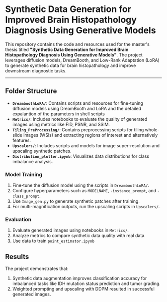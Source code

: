 # Synthetic Data Generation for Improved Brain Histopathology Diagnosis Using Generative Models

This repository contains the code and resources used for the master's thesis titled **"Synthetic Data Generation for Improved Brain Histopathology Diagnosis Using Generative Models"**. The project leverages diffusion models, DreamBooth, and Low-Rank Adaptation (LoRA) to generate synthetic data for brain histopathology and improve downstream diagnostic tasks.

---

## Folder Structure

- **`DreamboothLoRA/`**: Contains scripts and resources for fine-tuning diffusion models using DreamBooth and LoRA and the detailed expalantion of the parameters in shell scripts
- **`Metrics/`**: Includes notebooks to evaluate the quality of generated images using metrics like FID, PSNR, and SSIM.
- **`Tiling_PreProcessing/`**: Contains preprocessing scripts for tiling whole-slide images (WSIs) and extracting regions of interest and alternatively features.
- **`Upscalers/`**: Includes scripts and models for image super-resolution and upscaling synthetic patches.
- **`Distribution_plotter.ipynb`**: Visualizes data distributions for class imbalance analysis.


### Model Training
1. Fine-tune the diffusion model using the scripts in `DreamboothLoRA/`.
2. Configure hyperparameters such as `MODELNAME`, `-instance_prompt`, and `-class_prompt`.
3. Use `Image_gen.py` to generate synthetic patches after training.
4. For multi-magnification outputs, run the upscaling scripts in `Upscalers/`.


### Evaluation
1. Evaluate generated images using notebooks in `Metrics/`.
2. Analyze metrics to compare synthetic data quality with real data.
3. Use data to train `point_estimator.ipynb`


## Results

The project demonstrates that:
1. Synthetic data augmentation improves classification accuracy for imbalanced tasks like IDH mutation status prediction and tumor grading.
2. Weighted prompting and upscaling with DDPM resulted in successful generated images.

